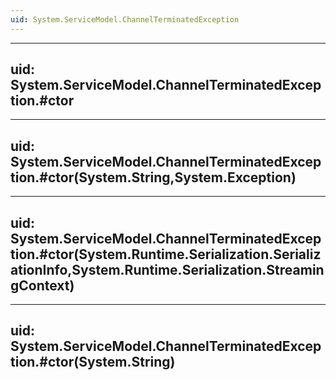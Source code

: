 ```yaml
---
uid: System.ServiceModel.ChannelTerminatedException
---
```


---
uid: System.ServiceModel.ChannelTerminatedException.#ctor
---

---
uid: System.ServiceModel.ChannelTerminatedException.#ctor(System.String,System.Exception)
---

---
uid: System.ServiceModel.ChannelTerminatedException.#ctor(System.Runtime.Serialization.SerializationInfo,System.Runtime.Serialization.StreamingContext)
---

---
uid: System.ServiceModel.ChannelTerminatedException.#ctor(System.String)
---
